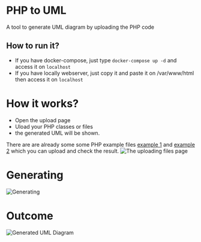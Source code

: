 # PHP to UML
A tool to generate UML diagram by uploading the PHP code

## How to run it?
- If you have docker-compose, just type `docker-compose up -d` and access it on `localhost`
- If you have locally webserver, just copy it and paste it on /var/www/html then access it on `localhost`

# How it works?
- Open the upload page
- Uload your PHP classes or files
- the generated UML will be shown.

There are are already some some PHP example files [example 1](https://github.com/AzarguNazari/PHP-To-UML/tree/master/src/Tests/test1) and [example 2](https://github.com/AzarguNazari/PHP-To-UML/tree/master/src/Tests/test2) which you can upload and check the result.
![The uploading files page](https://github.com/AzarguNazari/PHPtoUML/blob/master/snapshot/input%20option.png)

# Generating
![Generating](https://github.com/AzarguNazari/PHPtoUML/blob/master/snapshot/geneating.png)

# Outcome
![Generated UML Diagram](https://github.com/AzarguNazari/PHPtoUML/blob/master/snapshot/generatedUML.png)
